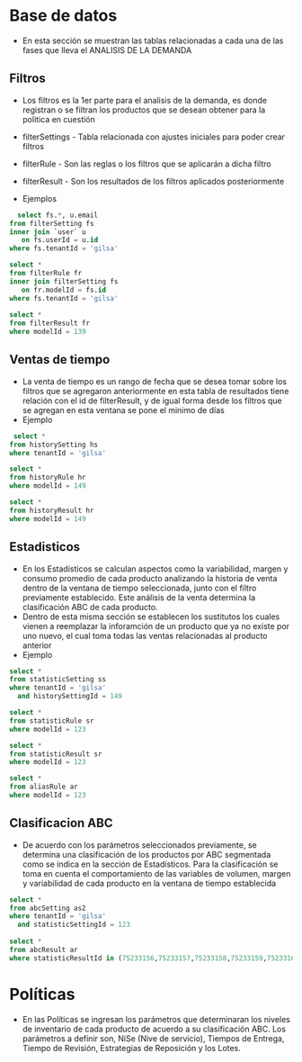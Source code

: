# Base de datos

- En esta sección se muestran las tablas relacionadas a cada una de las fases que lleva el ANALISIS DE LA DEMANDA
  
## Filtros
- Los filtros es la 1er parte para el analisis de la demanda, es donde registran o se filtran los productos que se desean obtener para la politica en cuestión

- filterSettings    - Tabla relacionada con ajustes iniciales para poder crear filtros
- filterRule        - Son las reglas o los filtros que se aplicarán a dicha filtro
- filterResult      - Son los resultados de los filtros aplicados posteriormente

- Ejemplos

```sql
  select fs.*, u.email 
from filterSetting fs 
inner join `user` u 
   on fs.userId = u.id
where fs.tenantId = 'gilsa'

select *
from filterRule fr 
inner join filterSetting fs 
   on fr.modelId = fs.id
where fs.tenantId = 'gilsa'
  
select *
from filterResult fr 
where modelId = 139
```

## Ventas de tiempo
- La venta de tiempo es un rango de fecha que se desea tomar sobre los filtros que se agregaron anteriormente en esta tabla de resultados tiene relación con el id de filterResult, y de igual forma desde los filtros que se agregan en esta ventana se pone el minimo de días
- Ejemplo
```sql
 select *
from historySetting hs 
where tenantId = 'gilsa'

select *
from historyRule hr
where modelId = 149

select *
from historyResult hr 
where modelId = 149
```

## Estadisticos
- En los Estadísticos se calculan aspectos como la variabilidad, margen y consumo promedio de cada producto analizando la historia de venta dentro de la ventana de tiempo seleccionada, junto con el filtro previamente establecido. Este análisis de la venta determina la clasificación ABC de cada producto.
- Dentro de esta misma sección se establecen los sustitutos los cuales vienen a reemplazar la inforamción de un producto que ya no existe por uno nuevo, el cual toma todas las ventas relacionadas al producto anterior
- Ejemplo

```sql
select *
from statisticSetting ss 
where tenantId = 'gilsa'
  and historySettingId = 149

select *
from statisticRule sr 
where modelId = 123

select *
from statisticResult sr 
where modelId = 123

select *
from aliasRule ar 
where modelId = 123
```

## Clasificacion ABC
- De acuerdo con los parámetros seleccionados previamente, se determina una clasificación de los productos por ABC segmentada como se indica en la sección de Estadísticos. Para la clasificación se toma en cuenta el comportamiento de las variables de volumen, margen y variabilidad de cada producto en la ventana de tiempo establecida
```sql
select *
from abcSetting as2 
where tenantId = 'gilsa'
  and statisticSettingId = 123
  
select *
from abcResult ar 
where statisticResultId in (75233156,75233157,75233158,75233159,75233160,75233161,75233162,75233163,75233164,75233165)
```

# Políticas
- En las Políticas se ingresan los parámetros que determinaran los niveles de inventario de cada producto de acuerdo a su clasificación ABC. Los parámetros a definir son, NiSe (Nive de servicio), Tiempos de Entrega, Tiempo de Revisión, Estrategias de Reposición y los Lotes.
